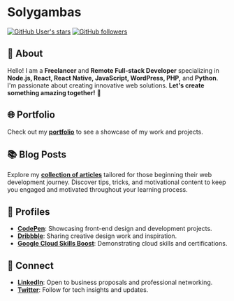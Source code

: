 # Solygambas

[![GitHub User's stars](https://img.shields.io/github/stars/solygambas)](https://github.com/solygambas?tab=repositories&sort=stargazers) [![GitHub followers](https://img.shields.io/github/followers/solygambas)](https://github.com/solygambas?tab=followers)

## 👋 About

Hello! I am a **Freelancer** and **Remote Full-stack Developer** specializing in **Node.js, React, React Native, JavaScript, WordPress, PHP,** and **Python**. I'm passionate about creating innovative web solutions. **Let's create something amazing together!** 🚀

## 🌐 Portfolio

Check out my [**portfolio**](https://solygambas.github.io/) to see a showcase of my work and projects.

## 📚 Blog Posts

Explore my [**collection of articles**](https://www.onbusinessplan.com/) tailored for those beginning their web development journey. Discover tips, tricks, and motivational content to keep you engaged and motivated throughout your learning process.

## 📌 Profiles

- [**CodePen**](https://codepen.io/solygambas): Showcasing front-end design and development projects.
- [**Dribbble**](https://dribbble.com/solygambas): Sharing creative design work and inspiration.
- [**Google Cloud Skills Boost**](https://bit.ly/googlecloudskills-solygambas): Demonstrating cloud skills and certifications.

## 💬 Connect

- [**LinkedIn**](https://bit.ly/solygambas): Open to business proposals and professional networking.
- [**Twitter**](https://twitter.com/solygambas): Follow for tech insights and updates.
